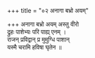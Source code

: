 +++
title = "०२ अनागा बभ्रो अयम्"

+++
अनागा बभ्रो अयम् अस्तु वीरो  
द्रुहः पाशेभ्यः परि पाह्य् एनम् ।  
राजन् प्रविद्वान् प्र मुमुग्धि पाशान्  
यस्मै चरामि हविषा घृतेन ॥